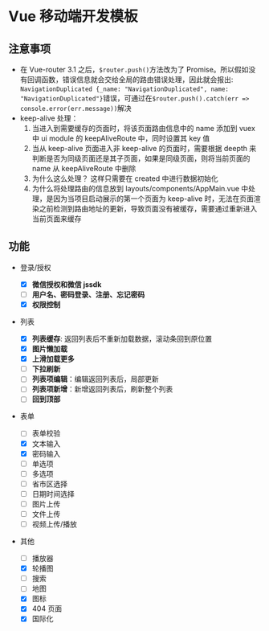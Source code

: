 # Vue 移动端开发模板

## 注意事项

- 在 Vue-router 3.1 之后，`$router.push()`方法改为了 Promise。所以假如没有回调函数，错误信息就会交给全局的路由错误处理，因此就会报出: `NavigationDuplicated {_name: "NavigationDuplicated", name: "NavigationDuplicated"}`错误，可通过在`$router.push().catch(err => console.error(err.message))`解决
- keep-alive 处理：
  1. 当进入到需要缓存的页面时，将该页面路由信息中的 name 添加到 vuex 中 ui module 的 keepAliveRoute 中，同时设置其 key 值
  2. 当从 keep-alive 页面进入非 keep-alive 的页面时，需要根据 deepth 来判断是否为同级页面还是其子页面，如果是同级页面，则将当前页面的 name 从 keepAliveRoute 中删除
  3. 为什么这么处理？ 这样只需要在 created 中进行数据初始化
  4. 为什么将处理路由的信息放到 layouts/components/AppMain.vue 中处理，是因为当项目启动展示的第一个页面为 keep-alive 时，无法在页面渲染之前检测到路由地址的更新，导致页面没有被缓存，需要通过重新进入当前页面来缓存

## 功能

- 登录/授权

  - [x] **微信授权和微信 jssdk**
  - [ ] **用户名、密码登录、注册、忘记密码**
  - [x] **权限控制**

- 列表

  - [x] **列表缓存**: 返回列表后不重新加载数据，滚动条回到原位置
  - [x] **图片懒加载**
  - [x] **上滑加载更多**
  - [ ] **下拉刷新**
  - [ ] **列表项编辑**：编辑返回列表后，局部更新
  - [ ] **列表项新增**：新增返回列表后，刷新整个列表
  - [ ] **回到顶部**

- 表单

  - [ ] 表单校验
  - [x] 文本输入
  - [x] 密码输入
  - [ ] 单选项
  - [ ] 多选项
  - [ ] 省市区选择
  - [ ] 日期时间选择
  - [ ] 图片上传
  - [ ] 文件上传
  - [ ] 视频上传/播放

- 其他
  - [ ] 播放器
  - [x] 轮播图
  - [ ] 搜索
  - [ ] 地图
  - [x] 图标
  - [x] 404 页面
  - [x] 国际化
